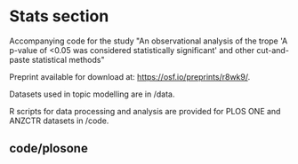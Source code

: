 # Stats section
Accompanying code for the study "An observational analysis of the trope 'A p-value of <0.05 was considered statistically significant' and other cut-and-paste statistical methods"

Preprint available for download at: https://osf.io/preprints/r8wk9/.

Datasets used in topic modelling are in /data.

R scripts for data processing and analysis are provided for PLOS ONE and ANZCTR datasets in /code.

## code/plosone
